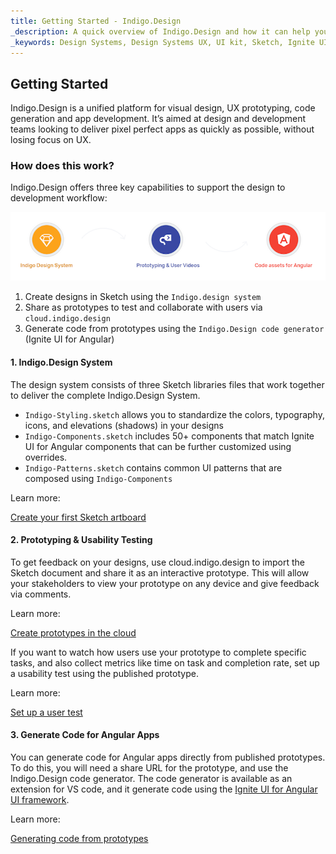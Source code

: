 ```yaml
---
title: Getting Started - Indigo.Design
_description: A quick overview of Indigo.Design and how it can help you to go from design to code seamlessly. 
_keywords: Design Systems, Design Systems UX, UI kit, Sketch, Ignite UI for Angular, Sketch to Angular, Sketch to Angular, Angular, Angular Design System, Export code from Sketch, Design Kits for Angular, Sketch HTML, Sketch to HTML, Sketch UI kits, prototypes, user-videos, code-generation
---
```


## Getting Started

Indigo.Design is a unified platform for visual design, UX prototyping, code generation and app development. It’s aimed at design and development teams looking to deliver pixel perfect apps as quickly as possible, without losing focus on UX.

### How does this work?

Indigo.Design offers three key capabilities to support the design to development workflow:

<img class="responsive-img" src="images/indigo-design-how-it-works.png" />

1.  Create designs in Sketch using the `Indigo.design system`
2.  Share as prototypes to test and collaborate with users via `cloud.indigo.design`
3.  Generate code from prototypes using the `Indigo.Design code generator` (Ignite UI for Angular)

#### 1. Indigo.Design System

The design system consists of three Sketch libraries files that work together to deliver the complete Indigo.Design System.

- `Indigo-Styling.sketch` allows you to standardize the colors, typography, icons, and elevations (shadows) in your designs
- `Indigo-Components.sketch` includes 50+ components that match Ignite UI for Angular components that can be further customized using overrides.
- `Indigo-Patterns.sketch` contains common UI patterns that are composed using `Indigo-Components`

Learn more:

[Create your first Sketch artboard](creating-an-artboard.md)

#### 2. Prototyping & Usability Testing

To get feedback on your designs, use cloud.indigo.design to import the Sketch document and share it as an interactive prototype. This will allow your stakeholders to view your prototype on any device and give feedback via comments.

Learn more:

[Create prototypes in the cloud](prototyping/creating-a-prototype.md)

If you want to watch how users use your prototype to complete specific tasks, and also collect metrics like time on task and completion rate, set up a usability test using the published prototype.

Learn more:

[Set up a user test](prototyping/set-up-a-user-test.md)

#### 3. Generate Code for Angular Apps

You can generate code for Angular apps directly from published prototypes. To do this, you will need a share URL for the prototype, and use the Indigo.Design code generator. The code generator is available as an extension for VS code, and it generate code using the [Ignite UI for Angular UI framework](https://www.infragistics.com/products/ignite-ui-angular).

Learn more:

[Generating code from prototypes](codegen/installing-vs-code-extension.md)
